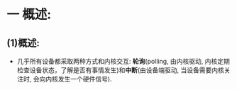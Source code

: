 # 一 概述:
## (1)概述:
- 几乎所有设备都采取两种方式和内核交互: **轮询**(polling, 由内核驱动, 内核定期检查设备状态，了解是否有事情发生)和**中断**(由设备端驱动, 当设备需要内核关注时, 会向内核发生一个硬件信号).